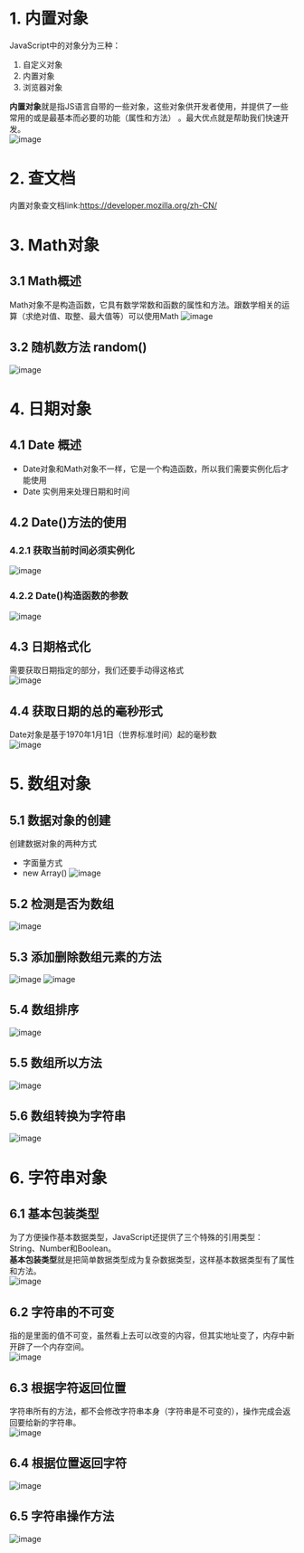 # 1. 内置对象
JavaScript中的对象分为三种：
 1. 自定义对象
 2. 内置对象
 3. 浏览器对象

**内置对象**就是指JS语言自带的一些对象，这些对象供开发者使用，并提供了一些常用的或是最基本而必要的功能（属性和方法） 。最大优点就是帮助我们快速开发。  
![image](https://github.com/Happy-jianghui/Frontend-Learning/assets/98568967/8b677d9d-b30c-4f4b-b11c-cf33a1330697)

# 2. 查文档
内置对象查文档link:https://developer.mozilla.org/zh-CN/  

# 3. Math对象
## 3.1 Math概述
Math对象不是构造函数，它具有数学常数和函数的属性和方法。跟数学相关的运算（求绝对值、取整、最大值等）可以使用Math
![image](https://github.com/Happy-jianghui/Frontend-Learning/assets/98568967/181d4f7f-1edf-4858-acf2-76401570b5a8)


## 3.2 随机数方法 random()
![image](https://github.com/Happy-jianghui/Frontend-Learning/assets/98568967/cb248e05-2ce9-41eb-aff9-e3774cee2694)


# 4. 日期对象
## 4.1 Date 概述
- Date对象和Math对象不一样，它是一个构造函数，所以我们需要实例化后才能使用
- Date 实例用来处理日期和时间

## 4.2 Date()方法的使用
### 4.2.1 获取当前时间必须实例化
![image](https://github.com/Happy-jianghui/Frontend-Learning/assets/98568967/68c23dfc-9411-4fe4-adaf-884c2e55d832)

### 4.2.2 Date()构造函数的参数
![image](https://github.com/Happy-jianghui/Frontend-Learning/assets/98568967/db751d84-3b6a-40e4-8f49-71691158ac5b)

## 4.3 日期格式化
需要获取日期指定的部分，我们还要手动得这格式  
![image](https://github.com/Happy-jianghui/Frontend-Learning/assets/98568967/311001f4-98b8-4e06-86ca-a766bd33ba81)

## 4.4 获取日期的总的毫秒形式
Date对象是基于1970年1月1日（世界标准时间）起的毫秒数  
![image](https://github.com/Happy-jianghui/Frontend-Learning/assets/98568967/68e31b17-2d70-482f-aeda-cac937eced03)


# 5. 数组对象
## 5.1 数据对象的创建
创建数据对象的两种方式
 - 字面量方式
 - new Array()
![image](https://github.com/Happy-jianghui/Frontend-Learning/assets/98568967/188ba213-1a56-4d12-ad0a-58383cbbe412)

## 5.2 检测是否为数组
![image](https://github.com/Happy-jianghui/Frontend-Learning/assets/98568967/625e9e38-1b47-4dc2-87f8-3ea5bfb6cd69)

## 5.3 添加删除数组元素的方法
![image](https://github.com/Happy-jianghui/Frontend-Learning/assets/98568967/74397185-4962-4f7f-aa2f-04f8434aa788)
![image](https://github.com/Happy-jianghui/Frontend-Learning/assets/98568967/dabc2463-eddd-4cc4-8f32-6680006f1b19)

## 5.4 数组排序
![image](https://github.com/Happy-jianghui/Frontend-Learning/assets/98568967/15bdefea-1e64-4321-93be-9c3155c47223)

## 5.5 数组所以方法
![image](https://github.com/Happy-jianghui/Frontend-Learning/assets/98568967/c7eeab97-c4b8-4a2f-8542-aebf9309b8c9)

## 5.6 数组转换为字符串
![image](https://github.com/Happy-jianghui/Frontend-Learning/assets/98568967/4103976a-98d0-44e6-ab82-e14ef31bd627)

# 6. 字符串对象
## 6.1 基本包装类型
为了方便操作基本数据类型，JavaScript还提供了三个特殊的引用类型： String、Number和Boolean。  
**基本包装类型**就是把简单数据类型成为复杂数据类型，这样基本数据类型有了属性和方法。  
![image](https://github.com/Happy-jianghui/Frontend-Learning/assets/98568967/35f6a290-e8de-436d-b0c9-6a53e2deab3e)

## 6.2 字符串的不可变
指的是里面的值不可变，虽然看上去可以改变的内容，但其实地址变了，内存中新开辟了一个内存空间。  
![image](https://github.com/Happy-jianghui/Frontend-Learning/assets/98568967/6cae86ad-94df-401f-a857-2c5485eec5ba)

## 6.3 根据字符返回位置
字符串所有的方法，都不会修改字符串本身（字符串是不可变的），操作完成会返回要给新的字符串。  
![image](https://github.com/Happy-jianghui/Frontend-Learning/assets/98568967/b0f46c22-1f0a-48d8-9b01-09a304275aa3)

## 6.4 根据位置返回字符
![image](https://github.com/Happy-jianghui/Frontend-Learning/assets/98568967/2f426872-18fb-49f4-8c87-27d85a1cd8eb)

## 6.5 字符串操作方法
![image](https://github.com/Happy-jianghui/Frontend-Learning/assets/98568967/70d394ea-35da-4b9e-9ec1-4be0b829e5f6)
























